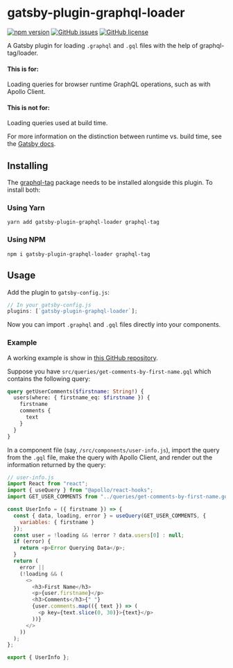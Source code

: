 # gatsby-plugin-graphql-loader

[![npm version](https://img.shields.io/npm/v/gatsby-plugin-graphql-loader.svg)](https://www.npmjs.com/package/gatsby-plugin-graphql-loader)
[![GitHub issues](https://img.shields.io/github/issues/NWRichmond/gatsby-plugin-graphql-loader)](https://github.com/NWRichmond/gatsby-plugin-graphql-loader/issues)
[![GitHub license](https://img.shields.io/github/license/NWRichmond/gatsby-plugin-graphql-loader)](https://github.com/NWRichmond/gatsby-plugin-graphql-loader/blob/master/LICENSE)

A Gatsby plugin for loading `.graphql` and `.gql` files with the help of graphql-tag/loader.

#### This is for:

Loading queries for browser runtime GraphQL operations, such as with Apollo Client.

#### This is not for:

Loading queries used at build time.

For more information on the distinction between runtime vs. build time, see the [Gatsby docs](https://www.gatsbyjs.org/docs/overview-of-the-gatsby-build-process/).

## Installing

The [graphql-tag](https://www.npmjs.com/package/graphql-tag) package needs to be installed alongside this plugin. To install both:

### Using Yarn

`yarn add gatsby-plugin-graphql-loader graphql-tag`

### Using NPM

`npm i gatsby-plugin-graphql-loader graphql-tag`

## Usage

Add the plugin to `gatsby-config.js`:

```js
// In your gatsby-config.js
plugins: [`gatsby-plugin-graphql-loader`];
```

Now you can import `.graphql` and `.gql` files directly into your components.

### Example

A working example is show in [this GitHub repository](https://github.com/NWRichmond/gatsby-plugin-graphql-loader-demo).

Suppose you have `src/queries/get-comments-by-first-name.gql` which contains the following query:

```graphql
query getUserComments($firstname: String!) {
  users(where: { firstname_eq: $firstname }) {
    firstname
    comments {
      text
    }
  }
}
```

In a component file (say, `/src/components/user-info.js`), import the query from the `.gql` file, make the query with Apollo Client, and render out the information returned by the query:

```js
// user-info.js
import React from "react";
import { useQuery } from "@apollo/react-hooks";
import GET_USER_COMMENTS from "../queries/get-comments-by-first-name.gql";

const UserInfo = ({ firstname }) => {
  const { data, loading, error } = useQuery(GET_USER_COMMENTS, {
    variables: { firstname }
  });
  const user = !loading && !error ? data.users[0] : null;
  if (error) {
    return <p>Error Querying Data</p>;
  }
  return (
    error ||
    (!loading && (
      <>
        <h3>First Name</h3>
        <p>{user.firstname}</p>
        <h3>Comments</h3>{" "}
        {user.comments.map(({ text }) => (
          <p key={text.slice(0, 30)}>{text}</p>
        ))}
      </>
    ))
  );
};

export { UserInfo };
```
